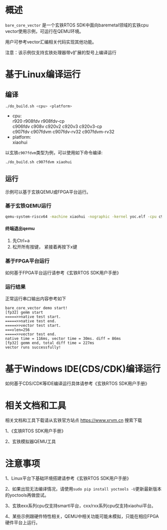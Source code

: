 # 概述

`bare_core_vector` 是一个玄铁RTOS SDK中面向baremetal领域的玄铁cpu vector使用示例，可运行在QEMU环境。

用户可参考vector汇编相关代码实现其他功能。

注意：该示例仅支持玄铁处理器带v扩展的型号上编译运行

# 基于Linux编译运行

## 编译

```bash
./do_build.sh <cpu> <platform>
```
- cpu: <br />
        r920 r908fdv r908fdv-cp <br />
        c906fdv c908v c920v2 c920v3 c920v3-cp <br />
        c907fdv c907fdvm c907fdv-rv32 c907fdvm-rv32
- platform: <br />
        xiaohui

以玄铁`c907fdvm`类型为例，可以使用如下命令编译:
```bash
./do_build.sh c907fdvm xiaohui
```

## 运行

示例可以基于玄铁QEMU或FPGA平台运行。

### 基于玄铁QEMU运行

```bash
qemu-system-riscv64 -machine xiaohui -nographic -kernel yoc.elf -cpu c907fdvm
```

#### 终端退出qemu

1. 先Ctrl+a
2. 松开所有按键， 紧接着再按下x键

### 基于FPGA平台运行

如何基于FPGA平台运行请参考《玄铁RTOS SDK用户手册》

### 运行结果
正常运行串口输出内容参考如下
```
bare_core_vector demo start!
[fp32] gemm start
=====>>native test start.
=====>>native test end.
=====>>vector test start.
===vlen=256
=====>>vector test end.
native time = 116ms, vector time = 30ms. diff = 86ms
[fp32] gemm end, total diff time = 227ms
vector runs successfully!
```

# 基于Windows IDE(CDS/CDK)编译运行

如何基于CDS/CDK等IDE编译运行具体请参考《玄铁RTOS SDK用户手册》

# 相关文档和工具

相关文档和工具下载请从玄铁官方站点 https://www.xrvm.cn 搜索下载

1、《玄铁RTOS SDK用户手册》

2、玄铁模拟器QEMU工具


# 注意事项

1、Linux平台下基础环境搭建请参考《玄铁RTOS SDK用户手册》

2、如果出现无法编译情况，请使用`sudo pip install yoctools -U`更新最新版本的yoctools再做尝试。

3、玄铁exx系列cpu仅支持smartl平台，cxx/rxx系列cpu仅支持xiaohui平台。

4、某些示例跟硬件特性相关，QEMU中相关功能可能未模拟，只能在相应FPGA硬件平台上运行。


